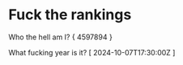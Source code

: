 # Fuck the rankings

Who the hell am I?
{ 4597894 }

What fucking year is it?
[ 2024-10-07T17:30:00Z ]
